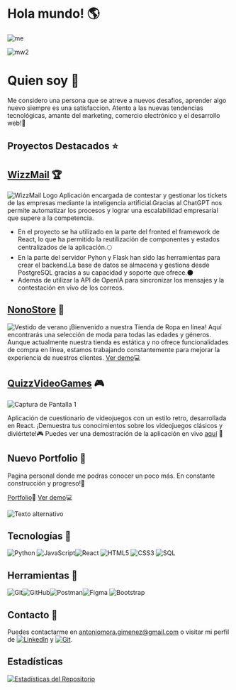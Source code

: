 
# Hola mundo! 🌎 
![me](https://i.imgur.com/xbWAid5.png)

![mw2](https://i.imgur.com/7Qij3nY.png)

# Quien soy 🧐
Me considero una persona que se atreve a nuevos desafios, aprender algo nuevo siempre es una satisfaccion. Atento a las nuevas tendencias tecnológicas, amante del marketing, comercio electrónico y el desarrollo web!🌈

## Proyectos Destacados ⭐

## [WizzMail](https://github.com/Antoniomorales17/WizzMail) 🏆
![WizzMail Logo](https://i.imgur.com/RXfNFKa.png)
Aplicación encargada de contestar y gestionar los tickets de las empresas mediante la inteligencia artificial.Gracias al ChatGPT nos permite automatizar los procesos y lograr una escalabilidad empresarial que supere a la competencia.
- En el proyecto se ha utilizado en la parte del fronted el framework de React, lo que ha permitido la reutilización de componentes y estados centralizados de la aplicación.🌕
- En la parte del servidor Pyhon y Flask han sido las herramientas para crear el backend.La base de datos se almacena y gestiona desde PostgreSQL gracias a su capacidad y soporte que ofrece.🌑
- Además de utilizar la API de OpenIA para sincronizar los mensajes y la contestación en vivo de los correos.

## [NonoStore](https://github.com/Antoniomorales17/NonoStore) 👔
![Vestido de verano](https://i.imgur.com/M4JsW3G.jpg)
¡Bienvenido a nuestra Tienda de Ropa en línea! Aquí encontrarás una selección de moda para todas las edades y géneros. Aunque actualmente nuestra tienda es estática y no ofrece funcionalidades de compra en línea, estamos trabajando constantemente para mejorar la experiencia de nuestros clientes.
[Ver demo](https://nonostore.vercel.app/)💻

## [QuizzVideoGames](https://github.com/Antoniomorales17/QuizGames) 🎮
![Captura de Pantalla 1](https://i.imgur.com/h1JEKUK.png)

Aplicación de cuestionario de videojuegos con un estilo retro, desarrollada en React. ¡Demuestra tus conocimientos sobre los videojuegos clásicos y diviértete!🎮
Puedes ver una demostración de la aplicación en vivo [aquí](https://testing-indol-nine.vercel.app/) 👀

## Nuevo Portfolio 🍬
Pagina personal donde me podras conocer un poco más. En constante construcción y progreso!🌳

[Portfolio](https://github.com/Antoniomorales17/PortfolioMe)🤗
[Ver demo](https://antoniomoralesgimenez.vercel.app/)💻


![Texto alternativo](https://i.imgur.com/xSf9PMo.png)



## Tecnologías 🌠

![Python](https://img.icons8.com/color/48/000000/python.png) ![JavaScript](https://img.icons8.com/color/48/000000/javascript.png)![React](https://img.icons8.com/color/48/000000/react-native.png) ![HTML5](https://img.icons8.com/color/48/000000/html-5.png) ![CSS3](https://img.icons8.com/color/48/000000/css3.png)  ![SQL](https://img.icons8.com/color/48/000000/sql.png)

## Herramientas 🔧
![Git](https://img.icons8.com/color/48/000000/git.png)![GitHub](https://img.icons8.com/fluent/48/000000/github.png)![Postman](https://img.icons8.com/dusk/48/000000/postman-api.png)![Figma](https://img.icons8.com/color/48/000000/figma.png) ![Bootstrap](https://img.icons8.com/color/48/000000/bootstrap.png) 

## Contacto 📩
Puedes contactarme en [antoniomora.gimenez@gmail.com](mailto:antoniomora.gimenez@gmail.com) o visitar mi perfil de [![LinkedIn](https://img.icons8.com/color/48/000000/linkedin.png)](https://www.linkedin.com/in/antonio-morales-gim%C3%A9nez-840034137/)
 y [![Git](https://img.icons8.com/color/48/000000/git.png)](https://github.com/AntonioMorales17).

 ## Estadísticas

[![Estadísticas del Repositorio](https://github-readme-stats.vercel.app/api?username=Antoniomorales17&show_icons=true&theme=dark)](https://github.com/Antoniomorales17)

 
